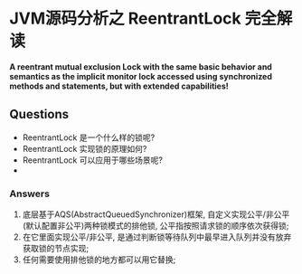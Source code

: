 # JVM源码分析之 ReentrantLock 完全解读

**A reentrant mutual exclusion Lock with the same basic behavior and semantics as the implicit monitor lock accessed using synchronized methods and statements, 
but with extended capabilities!**

## Questions

- ReentrantLock 是一个什么样的锁呢?
- ReentrantLock 实现锁的原理如何?
- ReentrantLock 可以应用于哪些场景呢?
- 

### Answers

1. 底层基于AQS(AbstractQueuedSynchronizer)框架, 自定义实现公平/非公平(默认配置非公平)两种锁模式的排他锁, 公平指按照请求锁的顺序依次获得锁;
2. 在它里面实现公平/非公平, 是通过判断锁等待队列中最早进入队列并没有放弃获取锁的节点实现;
3. 任何需要使用排他锁的地方都可以用它替换;

